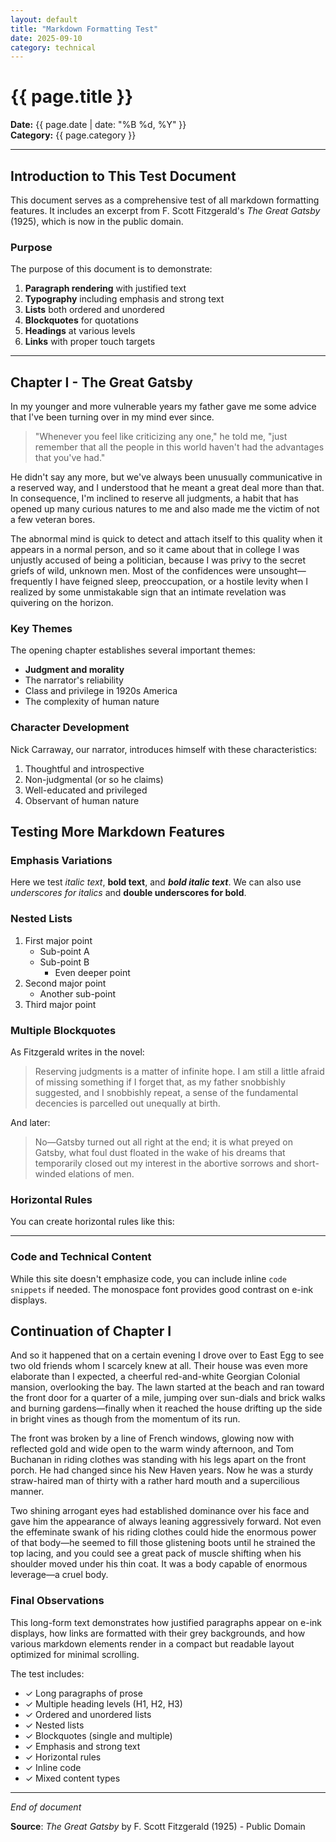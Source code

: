 ```yaml
---
layout: default
title: "Markdown Formatting Test"
date: 2025-09-10
category: technical
---
```


# {{ page.title }}

**Date:** {{ page.date | date: "%B %d, %Y" }}  
**Category:** {{ page.category }}

---

## Introduction to This Test Document

This document serves as a comprehensive test of all markdown formatting features. It includes an excerpt from F. Scott Fitzgerald's *The Great Gatsby* (1925), which is now in the public domain.

### Purpose

The purpose of this document is to demonstrate:

1. **Paragraph rendering** with justified text
2. **Typography** including emphasis and strong text
3. **Lists** both ordered and unordered
4. **Blockquotes** for quotations
5. **Headings** at various levels
6. **Links** with proper touch targets

---

## Chapter I - The Great Gatsby

In my younger and more vulnerable years my father gave me some advice that I've been turning over in my mind ever since.

> "Whenever you feel like criticizing any one," he told me, "just remember that all the people in this world haven't had the advantages that you've had."

He didn't say any more, but we've always been unusually communicative in a reserved way, and I understood that he meant a great deal more than that. In consequence, I'm inclined to reserve all judgments, a habit that has opened up many curious natures to me and also made me the victim of not a few veteran bores.

The abnormal mind is quick to detect and attach itself to this quality when it appears in a normal person, and so it came about that in college I was unjustly accused of being a politician, because I was privy to the secret griefs of wild, unknown men. Most of the confidences were unsought—frequently I have feigned sleep, preoccupation, or a hostile levity when I realized by some unmistakable sign that an intimate revelation was quivering on the horizon.

### Key Themes

The opening chapter establishes several important themes:

- **Judgment and morality**
- The narrator's reliability
- Class and privilege in 1920s America
- The complexity of human nature

### Character Development

Nick Carraway, our narrator, introduces himself with these characteristics:

1. Thoughtful and introspective
2. Non-judgmental (or so he claims)
3. Well-educated and privileged
4. Observant of human nature

## Testing More Markdown Features

### Emphasis Variations

Here we test *italic text*, **bold text**, and ***bold italic text***. We can also use _underscores for italics_ and __double underscores for bold__.

### Nested Lists

1. First major point
   - Sub-point A
   - Sub-point B
     - Even deeper point
2. Second major point
   - Another sub-point
3. Third major point

### Multiple Blockquotes

As Fitzgerald writes in the novel:

> Reserving judgments is a matter of infinite hope. I am still a little afraid of missing something if I forget that, as my father snobbishly suggested, and I snobbishly repeat, a sense of the fundamental decencies is parcelled out unequally at birth.

And later:

> No—Gatsby turned out all right at the end; it is what preyed on Gatsby, what foul dust floated in the wake of his dreams that temporarily closed out my interest in the abortive sorrows and short-winded elations of men.

### Horizontal Rules

You can create horizontal rules like this:

---

### Code and Technical Content

While this site doesn't emphasize code, you can include inline `code snippets` if needed. The monospace font provides good contrast on e-ink displays.

## Continuation of Chapter I

And so it happened that on a certain evening I drove over to East Egg to see two old friends whom I scarcely knew at all. Their house was even more elaborate than I expected, a cheerful red-and-white Georgian Colonial mansion, overlooking the bay. The lawn started at the beach and ran toward the front door for a quarter of a mile, jumping over sun-dials and brick walks and burning gardens—finally when it reached the house drifting up the side in bright vines as though from the momentum of its run.

The front was broken by a line of French windows, glowing now with reflected gold and wide open to the warm windy afternoon, and Tom Buchanan in riding clothes was standing with his legs apart on the front porch. He had changed since his New Haven years. Now he was a sturdy straw-haired man of thirty with a rather hard mouth and a supercilious manner.

Two shining arrogant eyes had established dominance over his face and gave him the appearance of always leaning aggressively forward. Not even the effeminate swank of his riding clothes could hide the enormous power of that body—he seemed to fill those glistening boots until he strained the top lacing, and you could see a great pack of muscle shifting when his shoulder moved under his thin coat. It was a body capable of enormous leverage—a cruel body.

### Final Observations

This long-form text demonstrates how justified paragraphs appear on e-ink displays, how links are formatted with their grey backgrounds, and how various markdown elements render in a compact but readable layout optimized for minimal scrolling.

The test includes:

- ✓ Long paragraphs of prose
- ✓ Multiple heading levels (H1, H2, H3)
- ✓ Ordered and unordered lists
- ✓ Nested lists
- ✓ Blockquotes (single and multiple)
- ✓ Emphasis and strong text
- ✓ Horizontal rules
- ✓ Inline code
- ✓ Mixed content types

---

*End of document*

**Source**: *The Great Gatsby* by F. Scott Fitzgerald (1925) - Public Domain
